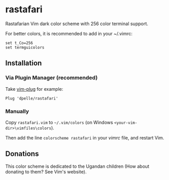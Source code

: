 # rastafari

Rastafarian Vim dark color scheme with 256 color terminal support.

For better colors, it is recommended to add in your ~/.vimrc:

```vim
set t_Co=256
set termguicolors
```

## Installation

### Via Plugin Manager (recommended)

Take [vim-plug](https://github.com/junegunn/vim-plug) for example:

```vim
Plug 'dpelle/rastafari'
```

### Manually

Copy `rastafari.vim` to `~/.vim/colors` (on Windows `<your-vim-dir>\vimfiles\colors`).

Then add the line `colorscheme rastafari` in your _vimrc_ file, and restart Vim.

## Donations

This color scheme is dedicated to the Ugandan children (How about donating to them? See Vim's website).
